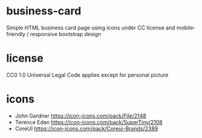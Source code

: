 # business-card
Simple HTML business card page using icons under CC license and mobile-friendly / responsive bootstrap design

# license
CC0 1.0 Universal Legal Code applies except for personal picture

# icons
- John Gardner https://icon-icons.com/pack/File/2148
- Terence Eden https://icon-icons.com/pack/SuperTiny/2108
- CoreUI https://icon-icons.com/pack/Coreui-Brands/2389
